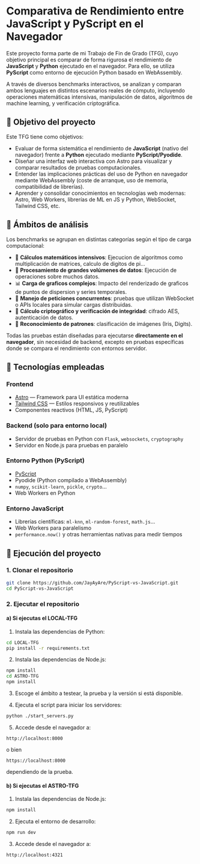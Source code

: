# Comparativa de Rendimiento entre JavaScript y PyScript en el Navegador

Este proyecto forma parte de mi Trabajo de Fin de Grado (TFG), cuyo objetivo principal es comparar de forma rigurosa el rendimiento de **JavaScript** y **Python** ejecutado en el navegador. Para ello, se utiliza **PyScript** como entorno de ejecución Python basado en WebAssembly.

A través de diversos benchmarks interactivos, se analizan y comparan ambos lenguajes en distintos escenarios reales de cómputo, incluyendo operaciones matemáticas intensivas, manipulación de datos, algoritmos de machine learning, y verificación criptográfica.

## 📌 Objetivo del proyecto

Este TFG tiene como objetivos:

- Evaluar de forma sistemática el rendimiento de **JavaScript** (nativo del navegador) frente a **Python** ejecutado mediante **PyScript/Pyodide**.
- Diseñar una interfaz web interactiva con Astro para visualizar y comparar resultados de pruebas computacionales.
- Entender las implicaciones prácticas del uso de Python en navegador mediante WebAssembly (coste de arranque, uso de memoria, compatibilidad de librerías).
- Aprender y consolidar conocimientos en tecnologías web modernas: Astro, Web Workers, librerías de ML en JS y Python, WebSocket, Tailwind CSS, etc.

## 🧪 Ámbitos de análisis

Los benchmarks se agrupan en distintas categorías según el tipo de carga computacional:

- 🔢 **Cálculos matemáticos intensivos**: Ejecucion de algoritmos como multiplicación de matrices, calculo de digitos de pi...
- 🧠 **Procesamiento de grandes volúmenes de datos**: Ejecución de operaciones sobre muchos datos.
- 📊 **Carga de graficos complejos**: Impacto del renderizado de graficos de puntos de dispersion y series temporales.
- 📡 **Manejo de peticiones concurrentes**: pruebas que utilizan WebSocket o APIs locales para simular cargas distribuidas.
- 🔐 **Cálculo criptográfico y verificación de integridad**: cifrado AES, autenticación de datos.
- 🧬 **Reconocimiento de patrones**: clasificación de imágenes (Iris, Digits).

Todas las pruebas están diseñadas para ejecutarse **directamente en el navegador**, sin necesidad de backend, excepto en pruebas específicas donde se compara el rendimiento con entornos servidor.

## 🧰 Tecnologías empleadas

### Frontend

- [Astro](https://astro.build/) — Framework para UI estática moderna
- [Tailwind CSS](https://tailwindcss.com/) — Estilos responsivos y reutilizables
- Componentes reactivos (HTML, JS, PyScript)

### Backend (solo para entorno local)

- Servidor de pruebas en Python con `Flask`, `websockets`, `cryptography`
- Servidor en Node.js para pruebas en paralelo

### Entorno Python (PyScript)

- [PyScript](https://pyscript.net/)
- Pyodide (Python compilado a WebAssembly)
- `numpy`, `scikit-learn`, `pickle`, `crypto`...
- Web Workers en Python

### Entorno JavaScript

- Librerías científicas: `ml-knn`, `ml-random-forest`, `math.js`...
- Web Workers para paralelismo
- `performance.now()` y otras herramientas nativas para medir tiempos

## 🚀 Ejecución del proyecto

### 1. Clonar el repositorio

```bash
git clone https://github.com/JayAyAre/PyScript-vs-JavaScript.git
cd PyScript-vs-JavaScript
```

### 2. Ejecutar el repositorio

#### a) Si ejecutas el **LOCAL-TFG**

1. Instala las dependencias de Python:

```bash
cd LOCAL-TFG
pip install -r requirements.txt
```

2. Instala las dependencias de Node.js:

```bash
npm install
cd ASTRO-TFG
npm install
```

3. Escoge el ámbito a testear, la prueba y la versión si está disponible.

4. Ejecuta el script para iniciar los servidores:

```bash
python ./start_servers.py
```

5. Accede desde el navegador a:

```
http://localhost:8000
```

o bien

```
https://localhost:8000
```

dependiendo de la prueba.

#### b) Si ejecutas el **ASTRO-TFG**

1. Instala las dependencias de Node.js:

```bash
npm install
```

2. Ejecuta el entorno de desarrollo:

```bash
npm run dev
```

3. Accede desde el navegador a:

```
http://localhost:4321
```
